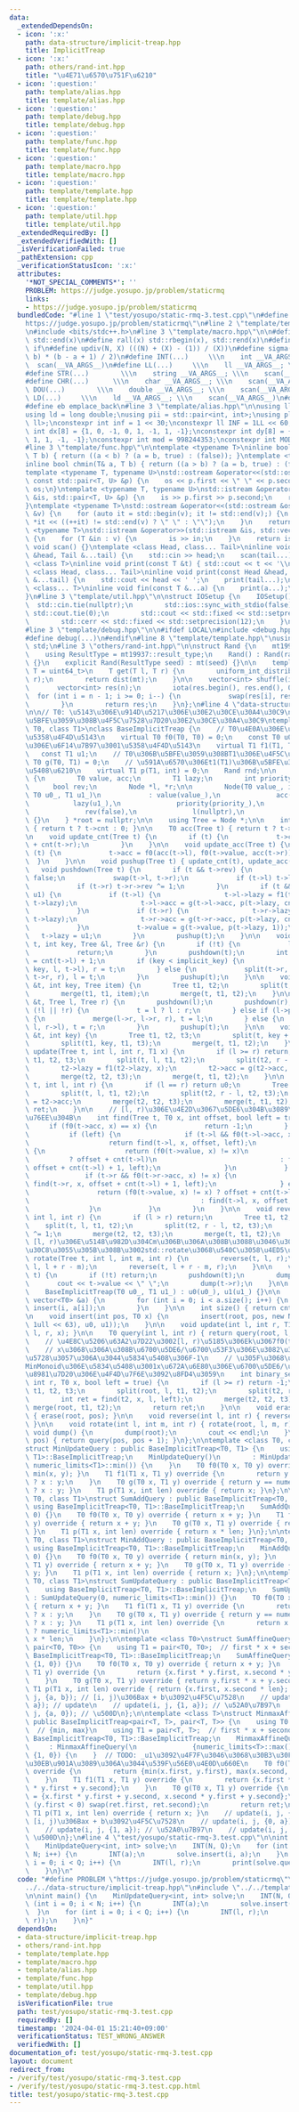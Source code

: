 ```yaml
---
data:
  _extendedDependsOn:
  - icon: ':x:'
    path: data-structure/implicit-treap.hpp
    title: ImplicitTreap
  - icon: ':x:'
    path: others/rand-int.hpp
    title: "\u4E71\u6570\u751F\u6210"
  - icon: ':question:'
    path: template/alias.hpp
    title: template/alias.hpp
  - icon: ':question:'
    path: template/debug.hpp
    title: template/debug.hpp
  - icon: ':question:'
    path: template/func.hpp
    title: template/func.hpp
  - icon: ':question:'
    path: template/macro.hpp
    title: template/macro.hpp
  - icon: ':question:'
    path: template/template.hpp
    title: template/template.hpp
  - icon: ':question:'
    path: template/util.hpp
    title: template/util.hpp
  _extendedRequiredBy: []
  _extendedVerifiedWith: []
  _isVerificationFailed: true
  _pathExtension: cpp
  _verificationStatusIcon: ':x:'
  attributes:
    '*NOT_SPECIAL_COMMENTS*': ''
    PROBLEM: https://judge.yosupo.jp/problem/staticrmq
    links:
    - https://judge.yosupo.jp/problem/staticrmq
  bundledCode: "#line 1 \"test/yosupo/static-rmq-3.test.cpp\"\n#define PROBLEM \"\
    https://judge.yosupo.jp/problem/staticrmq\"\n#line 2 \"template/template.hpp\"\
    \n#include <bits/stdc++.h>\n#line 3 \"template/macro.hpp\"\n\n#define all(x) std::begin(x),\
    \ std::end(x)\n#define rall(x) std::rbegin(x), std::rend(x)\n#define elif else\
    \ if\n#define updiv(N, X) (((N) + (X) - (1)) / (X))\n#define sigma(a, b) ((a +\
    \ b) * (b - a + 1) / 2)\n#define INT(...)     \\\n    int __VA_ARGS__; \\\n  \
    \  scan(__VA_ARGS__)\n#define LL(...)     \\\n    ll __VA_ARGS__; \\\n    scan(__VA_ARGS__)\n\
    #define STR(...)        \\\n    string __VA_ARGS__; \\\n    scan(__VA_ARGS__)\n\
    #define CHR(...)      \\\n    char __VA_ARGS__; \\\n    scan(__VA_ARGS__)\n#define\
    \ DOU(...)        \\\n    double __VA_ARGS__; \\\n    scan(__VA_ARGS__)\n#define\
    \ LD(...)     \\\n    ld __VA_ARGS__; \\\n    scan(__VA_ARGS__)\n#define pb push_back\n\
    #define eb emplace_back\n#line 3 \"template/alias.hpp\"\n\nusing ll = long long;\n\
    using ld = long double;\nusing pii = std::pair<int, int>;\nusing pll = std::pair<ll,\
    \ ll>;\nconstexpr int inf = 1 << 30;\nconstexpr ll INF = 1LL << 60;\nconstexpr\
    \ int dx[8] = {1, 0, -1, 0, 1, -1, 1, -1};\nconstexpr int dy[8] = {0, 1, 0, -1,\
    \ 1, 1, -1, -1};\nconstexpr int mod = 998244353;\nconstexpr int MOD = 1e9 + 7;\n\
    #line 3 \"template/func.hpp\"\n\ntemplate <typename T>\ninline bool chmax(T& a,\
    \ T b) { return ((a < b) ? (a = b, true) : (false)); }\ntemplate <typename T>\n\
    inline bool chmin(T& a, T b) { return ((a > b) ? (a = b, true) : (false)); }\n\
    template <typename T, typename U>\nstd::ostream &operator<<(std::ostream &os,\
    \ const std::pair<T, U> &p) {\n    os << p.first << \" \" << p.second;\n    return\
    \ os;\n}\ntemplate <typename T, typename U>\nstd::istream &operator>>(std::istream\
    \ &is, std::pair<T, U> &p) {\n    is >> p.first >> p.second;\n    return is;\n\
    }\ntemplate <typename T>\nstd::ostream &operator<<(std::ostream &os, const std::vector<T>\
    \ &v) {\n    for (auto it = std::begin(v); it != std::end(v);) {\n        os <<\
    \ *it << ((++it) != std::end(v) ? \" \" : \"\");\n    }\n    return os;\n}\ntemplate\
    \ <typename T>\nstd::istream &operator>>(std::istream &is, std::vector<T> &v)\
    \ {\n    for (T &in : v) {\n        is >> in;\n    }\n    return is;\n}\ninline\
    \ void scan() {}\ntemplate <class Head, class... Tail>\ninline void scan(Head\
    \ &head, Tail &...tail) {\n    std::cin >> head;\n    scan(tail...);\n}\ntemplate\
    \ <class T>\ninline void print(const T &t) { std::cout << t << '\\n'; }\ntemplate\
    \ <class Head, class... Tail>\ninline void print(const Head &head, const Tail\
    \ &...tail) {\n    std::cout << head << ' ';\n    print(tail...);\n}\ntemplate\
    \ <class... T>\ninline void fin(const T &...a) {\n    print(a...);\n    exit(0);\n\
    }\n#line 3 \"template/util.hpp\"\n\nstruct IOSetup {\n    IOSetup() {\n      \
    \  std::cin.tie(nullptr);\n        std::ios::sync_with_stdio(false);\n       \
    \ std::cout.tie(0);\n        std::cout << std::fixed << std::setprecision(12);\n\
    \        std::cerr << std::fixed << std::setprecision(12);\n    }\n} IOSetup;\n\
    #line 3 \"template/debug.hpp\"\n\n#ifdef LOCAL\n#include <debug.hpp>\n#else\n\
    #define debug(...)\n#endif\n#line 8 \"template/template.hpp\"\nusing namespace\
    \ std;\n#line 3 \"others/rand-int.hpp\"\n\nstruct Rand {\n    mt19937 mt;\n\n\
    \    using ResultType = mt19937::result_type;\n    Rand() : Rand(random_device()())\
    \ {}\n    explicit Rand(ResultType seed) : mt(seed) {}\n\n    template <typename\
    \ T = uint64_t>\n    T get(T l, T r) {\n        uniform_int_distribution<T> dist(l,\
    \ r);\n        return dist(mt);\n    }\n\n    vector<int> shuffle(int n) {\n \
    \       vector<int> res(n);\n        iota(res.begin(), res.end(), 0);\n      \
    \  for (int i = n - 1; i >= 0; i--) {\n            swap(res[i], res[get(0, i)]);\n\
    \        }\n        return res;\n    }\n};\n#line 4 \"data-structure/implicit-treap.hpp\"\
    \n\n// T0: \u5143\u306E\u914D\u5217\u306E\u30E2\u30CE\u30A4\u30C9\n// T1: T0\u306B\
    \u5BFE\u3059\u308B\u4F5C\u7528\u7D20\u30E2\u30CE\u30A4\u30C9\ntemplate <class\
    \ T0, class T1>\nclass BaseImplicitTreap {\n    // T0\u4E0A\u306E\u6F14\u7B97\u3001\
    \u5358\u4F4D\u5143\n    virtual T0 f0(T0, T0) = 0;\n    const T0 u0;\n    // T1\u4E0A\
    \u306E\u6F14\u7B97\u3001\u5358\u4F4D\u5143\n    virtual T1 f1(T1, T1) = 0;\n \
    \   const T1 u1;\n    // T0\u306B\u5BFE\u3059\u308BT1\u306E\u4F5C\u7528\n    virtual\
    \ T0 g(T0, T1) = 0;\n    // \u591A\u6570\u306Et1(T1)\u306B\u5BFE\u3059\u308Bf1\u306E\
    \u5408\u6210\n    virtual T1 p(T1, int) = 0;\n    Rand rnd;\n\n    struct Node\
    \ {\n        T0 value, acc;\n        T1 lazy;\n        int priority, cnt;\n  \
    \      bool rev;\n        Node *l, *r;\n\n        Node(T0 value_, int priority_,\
    \ T0 u0_, T1 u1_)\n            : value(value_),\n              acc(u0_),\n   \
    \           lazy(u1_),\n              priority(priority_),\n              cnt(1),\n\
    \              rev(false),\n              l(nullptr),\n              r(nullptr)\
    \ {}\n    } *root = nullptr;\n\n    using Tree = Node *;\n\n    int cnt(Tree t)\
    \ { return t ? t->cnt : 0; }\n\n    T0 acc(Tree t) { return t ? t->acc : u0; }\n\
    \n    void update_cnt(Tree t) {\n        if (t) {\n            t->cnt = 1 + cnt(t->l)\
    \ + cnt(t->r);\n        }\n    }\n\n    void update_acc(Tree t) {\n        if\
    \ (t) {\n            t->acc = f0(acc(t->l), f0(t->value, acc(t->r)));\n      \
    \  }\n    }\n\n    void pushup(Tree t) { update_cnt(t), update_acc(t); }\n\n \
    \   void pushdown(Tree t) {\n        if (t && t->rev) {\n            t->rev =\
    \ false;\n            swap(t->l, t->r);\n            if (t->l) t->l->rev ^= 1;\n\
    \            if (t->r) t->r->rev ^= 1;\n        }\n        if (t && t->lazy !=\
    \ u1) {\n            if (t->l) {\n                t->l->lazy = f1(t->l->lazy,\
    \ t->lazy);\n                t->l->acc = g(t->l->acc, p(t->lazy, cnt(t->l)));\n\
    \            }\n            if (t->r) {\n                t->r->lazy = f1(t->r->lazy,\
    \ t->lazy);\n                t->r->acc = g(t->r->acc, p(t->lazy, cnt(t->r)));\n\
    \            }\n            t->value = g(t->value, p(t->lazy, 1));\n         \
    \   t->lazy = u1;\n        }\n        pushup(t);\n    }\n\n    void split(Tree\
    \ t, int key, Tree &l, Tree &r) {\n        if (!t) {\n            l = r = nullptr;\n\
    \            return;\n        }\n        pushdown(t);\n        int implicit_key\
    \ = cnt(t->l) + 1;\n        if (key < implicit_key) {\n            split(t->l,\
    \ key, l, t->l), r = t;\n        } else {\n            split(t->r, key - implicit_key,\
    \ t->r, r), l = t;\n        }\n        pushup(t);\n    }\n\n    void insert(Tree\
    \ &t, int key, Tree item) {\n        Tree t1, t2;\n        split(t, key, t1, t2);\n\
    \        merge(t1, t1, item);\n        merge(t, t1, t2);\n    }\n\n    void merge(Tree\
    \ &t, Tree l, Tree r) {\n        pushdown(l);\n        pushdown(r);\n        if\
    \ (!l || !r) {\n            t = l ? l : r;\n        } else if (l->priority > r->priority)\
    \ {\n            merge(l->r, l->r, r), t = l;\n        } else {\n            merge(r->l,\
    \ l, r->l), t = r;\n        }\n        pushup(t);\n    }\n\n    void erase(Tree\
    \ &t, int key) {\n        Tree t1, t2, t3;\n        split(t, key + 1, t1, t2);\n\
    \        split(t1, key, t1, t3);\n        merge(t, t1, t2);\n    }\n\n    void\
    \ update(Tree t, int l, int r, T1 x) {\n        if (l >= r) return;\n        Tree\
    \ t1, t2, t3;\n        split(t, l, t1, t2);\n        split(t2, r - l, t2, t3);\n\
    \        t2->lazy = f1(t2->lazy, x);\n        t2->acc = g(t2->acc, p(x, cnt(t2)));\n\
    \        merge(t2, t2, t3);\n        merge(t, t1, t2);\n    }\n\n    T0 query(Tree\
    \ t, int l, int r) {\n        if (l == r) return u0;\n        Tree t1, t2, t3;\n\
    \        split(t, l, t1, t2);\n        split(t2, r - l, t2, t3);\n        T0 ret\
    \ = t2->acc;\n        merge(t2, t2, t3);\n        merge(t, t1, t2);\n        return\
    \ ret;\n    }\n\n    // [l, r)\u306E\u4E2D\u3067\u5DE6\u304B\u3089\u4F55\u756A\
    \u76EE\u304B\n    int find(Tree t, T0 x, int offset, bool left = true) {\n   \
    \     if (f0(t->acc, x) == x) {\n            return -1;\n        } else {\n  \
    \          if (left) {\n                if (t->l && f0(t->l->acc, x) != x) {\n\
    \                    return find(t->l, x, offset, left);\n                } else\
    \ {\n                    return (f0(t->value, x) != x)\n                     \
    \          ? offset + cnt(t->l)\n                               : find(t->r, x,\
    \ offset + cnt(t->l) + 1, left);\n                }\n            } else {\n  \
    \              if (t->r && f0(t->r->acc, x) != x) {\n                    return\
    \ find(t->r, x, offset + cnt(t->l) + 1, left);\n                } else {\n   \
    \                 return (f0(t->value, x) != x) ? offset + cnt(t->l)\n       \
    \                                           : find(t->l, x, offset, left);\n \
    \               }\n            }\n        }\n    }\n\n    void reverse(Tree t,\
    \ int l, int r) {\n        if (l > r) return;\n        Tree t1, t2, t3;\n    \
    \    split(t, l, t1, t2);\n        split(t2, r - l, t2, t3);\n        t2->rev\
    \ ^= 1;\n        merge(t2, t2, t3);\n        merge(t, t1, t2);\n    }\n\n    //\
    \ [l, r)\u306E\u5148\u982D\u304Cm\u306B\u306A\u308B\u3088\u3046\u306B\u30B7\u30D5\
    \u30C8\u3055\u305B\u308B\u3002std::rotate\u3068\u540C\u3058\u4ED5\u69D8\n    void\
    \ rotate(Tree t, int l, int m, int r) {\n        reverse(t, l, r);\n        reverse(t,\
    \ l, l + r - m);\n        reverse(t, l + r - m, r);\n    }\n\n    void dump(Tree\
    \ t) {\n        if (!t) return;\n        pushdown(t);\n        dump(t->l);\n \
    \       cout << t->value << \" \";\n        dump(t->r);\n    }\n\n   public:\n\
    \    BaseImplicitTreap(T0 u0_, T1 u1_) : u0(u0_), u1(u1_) {}\n\n    void set_by_vector(const\
    \ vector<T0> &a) {\n        for (int i = 0; i < a.size(); i++) {\n           \
    \ insert(i, a[i]);\n        }\n    }\n\n    int size() { return cnt(root); }\n\
    \n    void insert(int pos, T0 x) {\n        insert(root, pos, new Node(x, rnd.get(0ull,\
    \ 1ull << 63), u0, u1));\n    }\n\n    void update(int l, int r, T1 x) { update(root,\
    \ l, r, x); }\n\n    T0 query(int l, int r) { return query(root, l, r); }\n\n\
    \    // \u4E8C\u5206\u63A2\u7D22\u3002[l, r)\u5185\u306Ek\u3067f0(tr[k], x) !=\n\
    \    // x\u3068\u306A\u308B\u6700\u5DE6/\u6700\u53F3\u306E\u3082\u306E\u3002\u5B58\
    \u5728\u3057\u306A\u3044\u5834\u5408\u306F-1\n    // \u305F\u3068\u3048\u3070\
    MinMonoid\u306E\u5834\u5408\u3001x\u672A\u6E80\u306E\u6700\u5DE6/\u6700\u53F3\u306E\
    \u8981\u7D20\u306E\u4F4D\u7F6E\u3092\u8FD4\u3059\n    int binary_search(int l,\
    \ int r, T0 x, bool left = true) {\n        if (l >= r) return -1;\n        Tree\
    \ t1, t2, t3;\n        split(root, l, t1, t2);\n        split(t2, r - l, t2, t3);\n\
    \        int ret = find(t2, x, l, left);\n        merge(t2, t2, t3);\n       \
    \ merge(root, t1, t2);\n        return ret;\n    }\n\n    void erase(int pos)\
    \ { erase(root, pos); }\n\n    void reverse(int l, int r) { reverse(root, l, r);\
    \ }\n\n    void rotate(int l, int m, int r) { rotate(root, l, m, r); }\n\n   \
    \ void dump() {\n        dump(root);\n        cout << endl;\n    }\n\n    T0 operator[](int\
    \ pos) { return query(pos, pos + 1); }\n};\n\ntemplate <class T0, class T1>\n\
    struct MinUpdateQuery : public BaseImplicitTreap<T0, T1> {\n    using BaseImplicitTreap<T0,\
    \ T1>::BaseImplicitTreap;\n    MinUpdateQuery()\n        : MinUpdateQuery(numeric_limits<T0>::max(),\
    \ numeric_limits<T1>::min()) {\n    }\n    T0 f0(T0 x, T0 y) override { return\
    \ min(x, y); }\n    T1 f1(T1 x, T1 y) override {\n        return y == numeric_limits<T1>::min()\
    \ ? x : y;\n    }\n    T0 g(T0 x, T1 y) override { return y == numeric_limits<T1>::min()\
    \ ? x : y; }\n    T1 p(T1 x, int len) override { return x; }\n};\n\ntemplate <class\
    \ T0, class T1>\nstruct SumAddQuery : public BaseImplicitTreap<T0, T1> {\n   \
    \ using BaseImplicitTreap<T0, T1>::BaseImplicitTreap;\n    SumAddQuery() : SumAddQuery(0,\
    \ 0) {}\n    T0 f0(T0 x, T0 y) override { return x + y; }\n    T1 f1(T1 x, T1\
    \ y) override { return x + y; }\n    T0 g(T0 x, T1 y) override { return x + y;\
    \ }\n    T1 p(T1 x, int len) override { return x * len; }\n};\n\ntemplate <class\
    \ T0, class T1>\nstruct MinAddQuery : public BaseImplicitTreap<T0, T1> {\n   \
    \ using BaseImplicitTreap<T0, T1>::BaseImplicitTreap;\n    MinAddQuery() : MinAddQuery(numeric_limits<T0>::max(),\
    \ 0) {}\n    T0 f0(T0 x, T0 y) override { return min(x, y); }\n    T1 f1(T1 x,\
    \ T1 y) override { return x + y; }\n    T0 g(T0 x, T1 y) override { return x +\
    \ y; }\n    T1 p(T1 x, int len) override { return x; }\n};\n\ntemplate <class\
    \ T0, class T1>\nstruct SumUpdateQuery : public BaseImplicitTreap<T0, T1> {\n\
    \    using BaseImplicitTreap<T0, T1>::BaseImplicitTreap;\n    SumUpdateQuery()\
    \ : SumUpdateQuery(0, numeric_limits<T1>::min()) {}\n    T0 f0(T0 x, T0 y) override\
    \ { return x + y; }\n    T1 f1(T1 x, T1 y) override {\n        return y == numeric_limits<T1>::min()\
    \ ? x : y;\n    }\n    T0 g(T0 x, T1 y) override { return y == numeric_limits<T1>::min()\
    \ ? x : y; }\n    T1 p(T1 x, int len) override {\n        return x == numeric_limits<T1>::min()\
    \ ? numeric_limits<T1>::min()\n                                              :\
    \ x * len;\n    }\n};\n\ntemplate <class T0>\nstruct SumAffineQuery : public BaseImplicitTreap<T0,\
    \ pair<T0, T0>> {\n    using T1 = pair<T0, T0>;  // first * x + second\n    using\
    \ BaseImplicitTreap<T0, T1>::BaseImplicitTreap;\n    SumAffineQuery() : SumAffineQuery(0,\
    \ {1, 0}) {}\n    T0 f0(T0 x, T0 y) override { return x + y; }\n    T1 f1(T1 x,\
    \ T1 y) override {\n        return {x.first * y.first, x.second * y.first + y.second};\n\
    \    }\n    T0 g(T0 x, T1 y) override { return y.first * x + y.second; }\n   \
    \ T1 p(T1 x, int len) override { return {x.first, x.second * len}; }\n    // update(i,\
    \ j, {a, b}); // [i, j)\u306Bax + b\u3092\u4F5C\u7528\n    // update(i, j, {0,\
    \ a}); // update\n    // update(i, j, {1, a}); // \u52A0\u7B97\n    // update(i,\
    \ j, {a, 0}); // \u500D\n};\n\ntemplate <class T>\nstruct MinmaxAffineQuery :\
    \ public BaseImplicitTreap<pair<T, T>, pair<T, T>> {\n    using T0 = pair<T, T>;\
    \  // {min, max}\n    using T1 = pair<T, T>;  // first * x + second\n    using\
    \ BaseImplicitTreap<T0, T1>::BaseImplicitTreap;\n    MinmaxAffineQuery()\n   \
    \     : MinmaxAffineQuery(\n              {numeric_limits<T>::max(), -numeric_limits<T>::max()},\
    \ {1, 0}) {\n    }  // TODO: _u1\u3092\u4F7F\u3046\u3068\u30B3\u30F3\u30D1\u30A4\
    \u30EB\u901A\u3089\u306A\u3044\u539F\u56E0\u4E0D\u660E\n    T0 f0(T0 x, T0 y)\
    \ override {\n        return {min(x.first, y.first), max(x.second, y.second)};\n\
    \    }\n    T1 f1(T1 x, T1 y) override {\n        return {x.first * y.first, x.second\
    \ * y.first + y.second};\n    }\n    T0 g(T0 x, T1 y) override {\n        T0 ret\
    \ = {x.first * y.first + y.second, x.second * y.first + y.second};\n        if\
    \ (y.first < 0) swap(ret.first, ret.second);\n        return ret;\n    }\n   \
    \ T1 p(T1 x, int len) override { return x; }\n    // update(i, j, {a, b}); //\
    \ [i, j)\u306Bax + b\u3092\u4F5C\u7528\n    // update(i, j, {0, a}); // update\n\
    \    // update(i, j, {1, a}); // \u52A0\u7B97\n    // update(i, j, {a, 0}); //\
    \ \u500D\n};\n#line 4 \"test/yosupo/static-rmq-3.test.cpp\"\n\nint main() {\n\
    \    MinUpdateQuery<int, int> solve;\n    INT(N, Q);\n    for (int i = 0; i <\
    \ N; i++) {\n        INT(a);\n        solve.insert(i, a);\n    }\n    for (int\
    \ i = 0; i < Q; i++) {\n        INT(l, r);\n        print(solve.query(l, r));\n\
    \    }\n}\n"
  code: "#define PROBLEM \"https://judge.yosupo.jp/problem/staticrmq\"\n#include \"\
    ../../data-structure/implicit-treap.hpp\"\n#include \"../../template/template.hpp\"\
    \n\nint main() {\n    MinUpdateQuery<int, int> solve;\n    INT(N, Q);\n    for\
    \ (int i = 0; i < N; i++) {\n        INT(a);\n        solve.insert(i, a);\n  \
    \  }\n    for (int i = 0; i < Q; i++) {\n        INT(l, r);\n        print(solve.query(l,\
    \ r));\n    }\n}"
  dependsOn:
  - data-structure/implicit-treap.hpp
  - others/rand-int.hpp
  - template/template.hpp
  - template/macro.hpp
  - template/alias.hpp
  - template/func.hpp
  - template/util.hpp
  - template/debug.hpp
  isVerificationFile: true
  path: test/yosupo/static-rmq-3.test.cpp
  requiredBy: []
  timestamp: '2024-04-01 15:21:40+09:00'
  verificationStatus: TEST_WRONG_ANSWER
  verifiedWith: []
documentation_of: test/yosupo/static-rmq-3.test.cpp
layout: document
redirect_from:
- /verify/test/yosupo/static-rmq-3.test.cpp
- /verify/test/yosupo/static-rmq-3.test.cpp.html
title: test/yosupo/static-rmq-3.test.cpp
---
```

